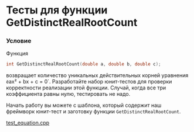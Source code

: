 # Тесты для функции GetDistinctRealRootCount

### Условие

Функция

```c++
int GetDistinctRealRootCount(double a, double b, double c);
```
возвращает количество уникальных действительных корней уравнения `ё`ax² + bx + c = 0`. Разработайте набор юнит-тестов для проверки корректности реализации этой функции. Случай, когда все три коэффициента равны нулю, тестировать не надо.

Начать работу вы можете с шаблона, который содержит наш фреймворк юнит-тест и заготовку функции `GetDistinctRealRootCount`.

[test_equation.cpp](source/test_equation.cpp)